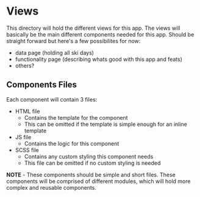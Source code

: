 # Views

This directory will hold the different views for this app. The views will basically be the main different components needed for this app. Should be straight forward but here's a few possibilites for now:

* data page (holding all ski days)
* functionality page (describing whats good with this app and feats)
* others?

## Components Files

Each component will contain 3 files:

* HTML file
  * Contains the template for the component
  * This can be omitted if the template is simple enough for an inline template
* JS file
  * Contains the logic for this component
* SCSS file
  * Contains any custom styling this component needs
  * This file can be omitted if no custom styling is needed

**NOTE** - These components should be simple and short files. These components will be comprised of different modules, which will hold more complex and reusable components.

